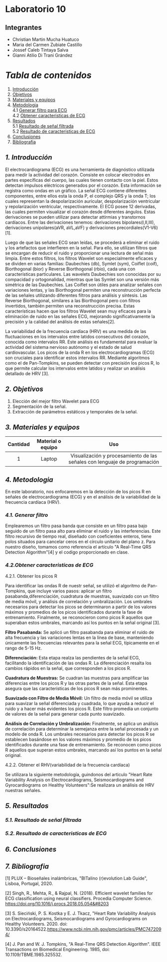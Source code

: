 
# Laboratorio 10
## Integrantes
- Christian Martin Mucha Huatuco
- Maria del Carmen Zubiate Castillo
- Jossef Caleb Tintaya Salva
- Gianni Atilio Di Trani Grández

# *Tabla de contenidos*

1. [Introducción](#id1)
2. [Objetivos](#id2)
3. [Materiales y equipos](#id3)
4. [Metodologia](#id4)\
     4.1 [Generar filtro para ECG](#id5)\
     4.2 [Obtener caracteristicas de ECG](#id6)
6. [Resultados](#id7)\
     5.1 [Resultado de señal filtrada](#id8)\
     5.2 [Resultado de caracteristicas de ECG](#id9)
8. [Conclusiones](#id10)
9. [Bibliografia](#id11)
   
## *1. Introducción* <a name="id1"></a>

El electrocardiograma (ECG) es una herramienta de diagnóstico utilizada para medir la actividad del corazón. Consiste en colocar electrodos en partes específicas del cuerpo, las cuales tienen contacto con la piel. Estos detectan impulsos eléctricos generados por el corazón. Esta información se registra como ondas en un gráfico.
La señal ECG contiene diferentes componentes, entre ellos esta la onda P, el complejo QRS y la onda T; los cuales representan la despolarización auricular, despolarización ventricular y repolarización ventricular, respectivamente.
El ECG posee 12 derivadas, las cuales permiten visualizar el corazón desde diferentes ángulos. Estas derivaciones se pueden utilizar para detectar attirmias y transtornos cardíacos. Entre las derivaciones tenemos: derivaciones bipolares(I,II,III), derivaciones unipolares(aVR, aVL,aVF) y derivaciones precordiales(V1-V6)[1].


Luego de que las señales ECG sean leídas, se procederá a eliminar el ruido y los artefactos que interfieren en la señal. Para ello, se utilizan filtros que se encargan de reducir el ruido y proporcionar una lectura de señal más limpia. Entre estos filtros, los filtros Wavelet son especialmente eficaces y se dividen en varias familias: Daubechies (db), Symlet (sym), Coiflet (coif), Biorthogonal (bior) y Reverse Biorthogonal (rbio), cada una con características particulares. Las wavelets Daubechies son conocidas por su compacidad y ortogonalidad, mientras que las Symlet son una versión más simétrica de las Daubechies. Las Coiflet son útiles para analizar señales con variaciones lentas, y las Biorthogonal permiten una reconstrucción perfecta de las señales utilizando diferentes filtros para análisis y síntesis. Las Reverse Biorthogonal, similares a las Biorthogonal pero con filtros invertidos, también permiten una reconstrucción precisa. Estas características hacen que los filtros Wavelet sean muy eficaces para la eliminación de ruido en las señales ECG, mejorando significativamente la precisión y la calidad del análisis de estas señales[2].

La variabilidad de la frecuencia cardíaca (HRV) es una medida de las fluctuaciones en los intervalos entre latidos consecutivos del corazón, conocida como intervalos RR. Este análisis es fundamental para evaluar la actividad del sistema nervioso autónomo y el estado de salud cardiovascular. Los picos de la onda R en los electrocardiogramas (ECG) son cruciales para identificar estos intervalos RR. Mediante algoritmos como el de Pan-Tompkins, se pueden detectar con precisión los picos R, lo que permite calcular los intervalos entre latidos y realizar un análisis detallado de HRV [3]. 

## *2. Objetivos* <a name="id2"></a>

1. Elección del mejor filtro Wavelet para ECG
2. Segmentación de la señal.
3. Extracción de parámetros estáticos y temporales de la señal.

## *3. Materiales y equipos* <a name="id3"></a>

| Cantidad |	Material o equipo |	Uso
|:------------:|:---------------:|:------------:|
| 1	| Laptop	| Visualización y procesamiento de las señales con lenguaje de programación

## *4. Metodologia* <a name="id4"></a>

En este laboratorio, nos enfocaremos en la detección de los picos R en señales de electrocardiograma (ECG) y en el análisis de la variabilidad de la frecuencia cardíaca (HRV).

### *4.1. Generar filtro* <a name="id5"></a>

Emplearemos un filtro pasa banda que consiste en un filtro pasa bajo seguido de un filtro pasa alto para eliminar el ruido y las interferencias. Este filtro recursivo de tiempo real, diseñado con coeficientes enteros, tiene polos situados para cancelar ceros en el círculo unitario del plano z. Para nuestro diseño, tomamos como referencia el artículo "A Real-Time QRS Detection Algorithm"[4] y el codigo proporcionado en clase.


### *4.2.Obtener caracteristicas de ECG* <a name="id6"></a>

4.2.1. Obtener los picos R

Para identificar las ondas R de nuestr señal, se utilizó el algoritmo de Pan-Tompkins, que incluye varios pasos: aplicar un filtro pasabanda,diferenciación, cuadratura de muestras, suavizado con un filtro de media móvil, y análisis de correlación y umbralización. Los umbrales necesarios para detectar los picos se determinaron a partir de los valores máximos y promedios de los picos identificados durante la fase de entrenamiento. Finalmente, se reconocieron como picos R aquellos que superaban estos umbrales, marcando así los puntos en la señal original [3].

**Filtro Pasabanda:** Se aplicó un filtro pasabanda para eliminar el ruido de alta frecuencia y las variaciones lentas en la línea de base, manteniendo únicamente las frecuencias relevantes para la señal ECG, típicamente en el rango de 5-15 Hz.

**Diferenciación:** Esta etapa realza las pendientes de la señal ECG, facilitando la identificación de las ondas R. La diferenciación resalta los cambios rápidos en la señal, que corresponden a los picos R.

**Cuadratura de Muestras:** Se cuadran las muestras para amplificar las diferencias entre los picos R y las otras partes de la señal. Esta etapa asegura que las características de los picos R sean más prominentes.

**Suavizado con Filtro de Media Móvil:** Un filtro de media móvil se utiliza para suavizar la señal diferenciada y cuadrada, lo que ayuda a reducir el ruido y a hacer más evidentes los picos R. Este filtro promedia un conjunto de valores de la señal para generar cada punto suavizado.

**Análisis de Correlación y Umbralización:** Finalmente, se aplica un análisis de correlación para determinar la semejanza entre la señal procesada y un modelo de onda R. Los umbrales necesarios para detectar los picos R se establecen basándose en los valores máximos y promedio de los picos identificados durante una fase de entrenamiento. Se reconocen como picos R aquellos que superan estos umbrales, marcando así los puntos en la señal original.

4.2.2. Obtener el RHV(variabilidad de la frecuencia cardíaca)

Se utilizara la siguiente metodología, guindonos del articulo "Heart Rate Variability Analysis on Electrocardiograms, Seismocardiograms and Gyrocardiograms on Healthy Volunteers":Se realizara un análisis de HRV nuestras señales. 
     
## *5. Resultados* <a name="id7"></a>


### *5.1. Resultado de señal filtrada* <a name="id8"></a>


### *5.2. Resultado de caracteristicas de ECG* <a name="id9"></a>


## *6. Conclusiones* <a name="id10"></a>


## *7. Bibliografia* <a name="id11"></a>

[1] PLUX – Bioseñales inalámbricas, "BITalino (r)evolution Lab Guide", Lisboa, Portugal, 2020.

[2] Singh, R., Mehta, R., & Rajpal, N. (2018). Efficient wavelet families for ECG classification using neural classifiers. Procedia Computer Science. https://doi.org/10.1016/j.procs.2018.05.054&#8203 

[3] S. Sieciński, P. S. Kostka y E. J. Tkacz, "Heart Rate Variability Analysis on Electrocardiograms, Seismocardiograms and Gyrocardiograms on Healthy Volunteers. 2020. doi: 10.3390/s20164522.https://www.ncbi.nlm.nih.gov/pmc/articles/PMC7472094/

[4] J. Pan and W. J. Tompkins, "A Real-Time QRS Detection Algorithm". IEEE Transactions on Biomedical Engineering. 1985, doi: 10.1109/TBME.1985.325532.



